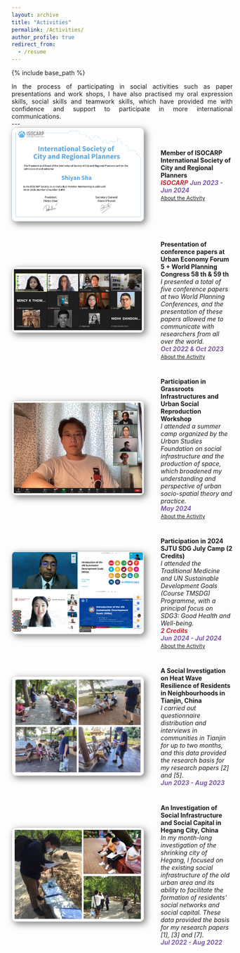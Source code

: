 ```yaml
---
layout: archive
title: "Activities"
permalink: /Activities/
author_profile: true
redirect_from:
  - /resume
---
```


{% include base_path %}

<div class="col-sm-9" style="display: flex; align-items: center; padding-left: 0px; text-align: justify;">
In the process of participating in social activities such as paper presentations and work shops, I have also practised my oral expression skills, social skills and teamwork skills, which have provided me with confidence and support to participate in more international communications.
 </div>
---


<div class="pub-row" style="display: flex; align-items: center; flex-wrap: wrap; margin-bottom: 40px;">
  <div class="col-sm-3 abbr" style="flex: 0 0 300px; margin-right: 40px; padding-left: 0;">
    <img src="/images/isocarp.png" class="teaser img-fluid z-depth-1" style="width: 300px; height: auto; box-shadow: 5px 5px 15px rgba(0,0,0,0.5); border: 1px solid #CCCCCC; border-radius: 10px;">
  </div>
  <div class="col-sm-9" style="flex: 1; padding-left: 0;">
    <div>
      <div class="title"><strong>Member of ISOCARP International Society of City and Regional Planners</strong></div>
    </div> 
    <strong><i style="color:#c02c38">ISOCARP</i></strong>
    <strong><i style="color:#7b5aa6">Jun 2023 - Jun 2024</i></strong>
    <div class="links">
      <a href="https://isocarp.org" class="btn btn-sm z-depth-0" role="button" target="_blank" style="font-size:12px;">About the Activity</a>
    </div>
  </div>
</div>

<div class="pub-row" style="display: flex; align-items: center; flex-wrap: wrap; margin-bottom: 40px;">
  <div class="col-sm-3 abbr" style="flex: 0 0 300px; margin-right: 40px; padding-left: 0;">
    <img src="/images/iso.png" class="teaser img-fluid z-depth-1" style="width: 300px; height: auto; box-shadow: 5px 5px 15px rgba(0,0,0,0.5); border: 1px solid #CCCCCC; border-radius: 10px;">
  </div>
  <div class="col-sm-9" style="flex: 1; padding-left: 0;">
    <div>
      <div class="title"><strong>Presentation of conference papers at Urban Economy Forum 5 + World Planning Congress 58 th & 59 th</strong></div>
    </div> 
    <i>I presented a total of five conference papers at two World Planning Conferences, and the presentation of these papers allowed me to communicate with researchers from all over the world.</i>
    <div><strong><i style="color:#7b5aa6">Oct 2022 & Oct 2023</i></strong></div>
    <div class="links">
      <a href="https://isocarp.org" class="btn btn-sm z-depth-0" role="button" target="_blank" style="font-size:12px;">About the Activity</a>
    </div>
  </div>
</div>

<div class="pub-row" style="display: flex; align-items: center; flex-wrap: wrap; margin-bottom: 40px;">
  <div class="col-sm-3 abbr" style="flex: 0 0 300px; margin-right: 40px; padding-left: 0;">
    <img src="/images/usf.png" class="teaser img-fluid z-depth-1" style="width: 300px; height: auto; box-shadow: 5px 5px 15px rgba(0,0,0,0.5); border: 1px solid #CCCCCC; border-radius: 10px;">
  </div>
  <div class="col-sm-9" style="flex: 1; padding-left: 0;">
    <div>
      <div class="title"><strong>Participation in Grassroots Infrastructures and Urban Social Reproduction Workshop</strong></div>
    </div> 
    <i>I attended a summer camp organized by the Urban Studies Foundation on social infrastructure and the production of space, which broadened my understanding and perspective of urban socio-spatial theory and practice.</i>
    <div><strong><i style="color:#7b5aa6">May 2024</i></strong></div>
    <div class="links">
      <a href="https://www.urbanstudiesfoundation.org/events/grassroots-infrastructures-and-urban-social-reproduction/" class="btn btn-sm z-depth-0" role="button" target="_blank" style="font-size:12px;">About the Activity</a>
    </div>
  </div>
</div>


<div class="pub-row" style="display: flex; align-items: center; flex-wrap: wrap; margin-bottom: 40px;">
  <div class="col-sm-3 abbr" style="flex: 0 0 300px; margin-right: 40px; padding-left: 0;">
    <img src="/images/sj.png" class="teaser img-fluid z-depth-1" style="width: 300px; height: auto; box-shadow: 5px 5px 15px rgba(0,0,0,0.5); border: 1px solid #CCCCCC; border-radius: 10px;">
  </div>
  <div class="col-sm-9" style="flex: 1; padding-left: 0;">
    <div>
      <div class="title"><strong>Participation in 2024 SJTU SDG July Camp (2 Credits)</strong></div>
    </div> 
    <i>I attended the Traditional Medicine and UN Sustainable Development Goals (Course TMSDG) Programme, with a principal focus on SDG3: Good Health and Well-being.</i>
     <div>
    <strong><i style="color:#c02c38">2 Credits</i></strong>
   </div>
    <div><strong><i style="color:#7b5aa6">Jun 2024 - Jul 2024</i></strong></div>
    <div class="links">
      <a href="https://global.sjtu.edu.cn/en/page/sub/475" class="btn btn-sm z-depth-0" role="button" target="_blank" style="font-size:12px;">About the Activity</a>
    </div>
  </div>
</div>


<div class="pub-row" style="display: flex; align-items: center; flex-wrap: wrap; margin-bottom: 40px;">
  <div class="col-sm-3 abbr" style="flex: 0 0 300px; margin-right: 40px; padding-left: 0;">
    <img src="/images/tj.png" class="teaser img-fluid z-depth-1" style="width: 300px; height: auto; box-shadow: 5px 5px 15px rgba(0,0,0,0.5); border: 1px solid #CCCCCC; border-radius: 10px;">
  </div>
  <div class="col-sm-9" style="flex: 1; padding-left: 0;">
    <div>
      <div class="title"><strong>A Social Investigation on Heat Wave Resilience of Residents in Neighbourhoods in Tianjin, China</strong></div>
    </div> 
    <i>I carried out questionnaire distribution and interviews in communities in Tianjin for up to two months, and this data provided the research basis for my research papers [2] and [5].</i>
    <div><strong><i style="color:#7b5aa6">Jun 2023 - Aug 2023</i></strong></div>
  </div>
</div>

<div class="pub-row" style="display: flex; align-items: center; flex-wrap: wrap; margin-bottom: 40px;">
  <div class="col-sm-3 abbr" style="flex: 0 0 300px; margin-right: 40px; padding-left: 0;">
    <img src="/images/hg.png" class="teaser img-fluid z-depth-1" style="width: 300px; height: auto; box-shadow: 5px 5px 15px rgba(0,0,0,0.5); border: 1px solid #CCCCCC; border-radius: 10px;">
  </div>
  <div class="col-sm-9" style="flex: 1; padding-left: 0;">
    <div>
      <div class="title"><strong>An Investigation of Social Infrastructure and Social Capital in Hegang City, China</strong></div>
    </div> 
    <i>In my month-long investigation of the shrinking city of Hegang, I focused on the existing social infrastructure of the old urban area and its ability to facilitate the formation of residents' social networks and social capital. These data provided the basis for my research papers [1], [3] and [7].</i>
    <div><strong><i style="color:#7b5aa6">Jul 2022 - Aug 2022</i></strong></div>
  </div>
</div>

